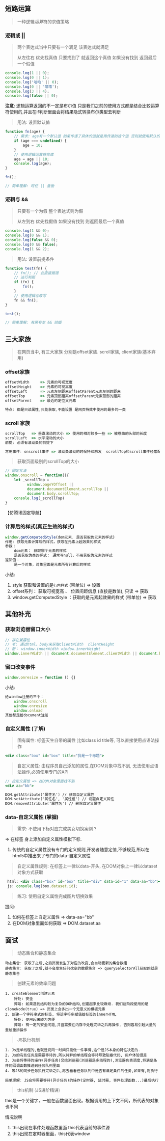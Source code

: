 ## 短路运算

>  一种逻辑*运算*符的求值策略 

### 逻辑或 ||

> 两个表达式当中只要有一个满足 该表达式就满足
>
> 从左往右 优先找真值 只要找到了 就返回这个真值 如果没有找到 返回最后一个假值

```js
console.log(1 || 0); 
console.log(0 || 1); 
console.log('哈哈' || 0); 
console.log(0 || '嘻嘻'); 
console.log(3 || 4); 
console.log(false || 0); 
```

**注意**: 逻辑运算返回的不一定是布尔值 只是我们之前的使用方式都是结合比较运算符使用的,并且在if判断里面会将结果隐式转换布尔类型去判断

> 用法: 设置默认值

```js
function fn(age) {
	// 需求: age有一个默认值 如果传递了具体的值就是用传递的这个值 否则就使用默认的10
	if (age === undefined) {
		age = 10;
	}
	// 使用逻辑运算符完成 
	age = age || 10;
	console.log(age);
}

fn();

// 简单理解: 现任 || 备胎 
```

### 逻辑与 &&

> 只要有一个为假 整个表达式则为假
>
> 从左到右 优先找假值 如果没有找到 则返回最后一个真值

```js
console.log(1 && 0);
console.log(0 && 1);
console.log(false && 0); 
console.log(0 && false);
console.log(1 && 2);
```

> 用法: 设置前提条件

```js
function test(fn) {
    // fn(); // 会直接报错
    // 进行判断
    if (fn) {
    	fn();
    }
    // 使用逻辑与改写
    fn && fn();
}

test();

// 简单理解: 有房有车 && 结婚 
```

## 三大家族

> 在网页当中, 有三大家族 分别是offset家族. scroll家族, client家族(基本弃用)

### offset家族

```js
offsetWidth		=> 元素的可视宽度
offsetHeight	=> 元素的可视高度
offsetLeft		=> 元素左侧距离offsetParent元素左侧的距离
offsetTop 		=> 元素顶部距离offsetParent元素顶部的距离
offsetParent	=> 最近的定位父元素

特点: 都是只读属性,只能获取,不能设置 是网页特效中使用的最多的一类
```

### scroll 家族

```js
scrollTop 	=> 垂直滚动的大小 => 使用的相对较多一些 => 被卷曲的头部的长度
scrollLeft	=> 水平滚动的大小
前提: 必须有滚动条的前提下

常用事件: onscroll事件 => 滚动条滚动的时候持续触发  scrollTop和scroll事件经常配合一起使用, 可以实现在滚动的时候实时获取滚动的距离
```

> 获取页面级别的scrollTop的大小

```js
// 固定写法
window.onscroll = function(){
	let _scrollTop =
          window.pageYOffset ||
          document.documentElement.scrollTop ||
          document.body.scrollTop;
   	console.log(_scrollTop)
}
```

【仿腾讯固定导航】

### 计算后的样式(真正生效的样式)

```js
window.getComputedStyle(dom元素, 是否获取伪元素的样式)  
作用: 获取元素计算后的样式，获取在元素上起效果的样式
参数：
	dom元素： 获取哪个元素的样式   
	是否获取伪类的样式： 通常写null，不用获取伪元素的样式
返回值：
	是一个对象，对象里面是元素所有计算后的样式
```

小结:

1. style 获取和设置的是`行内样式`  (带单位)  => 设置
2. offset系列： 获取可视宽高 、 位置间距信息 (直接是数值), 只读 => 获取
3. window.getComputedStyle ：获取的是元素起效果的样式 (带单位) => 获取

## 其他补充

### 获取浏览器窗口大小

```js
// 存在兼容性
// 老: 通过html、body来获取clientWidth  clientHeight
// 新： window.innerWidth window.innerHeight
window.innerWidth || document.documentElement.clientWidth || document.body.clientWidth
```

### 窗口改变事件

```js
window.onresize = function () {}
```

小结: 

```js
给window注册的三个：
    window.onscroll
    window.onresize
    window.onload  
其他都是给document注册
```

### 自定义属性 (了解)

> 固有属性: 标签天生自带的属性 比如class id title等, 可以直接使用点语法操作

```jsx
<div class="box" id="box" title="我是一个标题">
```

> 自定义属性: 由程序员自己添加的属性,在DOM对象中找不到, 无法使用点语法操作,必须使用专门的API

```jsx
// 自定义属性 => 在DOM对象里面找不到
<div aa="bb">

DOM.getAttribute('属性名') // 获取自定义属性
DOM.setAttribute('属性名', '属性值') // 设置自定义属性
DOM.removeAttribute('属性名') // 删除自定义属性
```

### data-自定义属性 (掌握)

> 需求: 不使用下标对应完成美女切换案例 ?

=> 在标签 身上添加自定义属性模拟下标.

1. 传统的自定义属性没有专门的定义规则,开发者随意定值,不够规范,所以在html5中推出来了专门的data-自定义属性

> 自定义属性规则: 在标签上一律以data-开头, 在DOM对象上一律以dataset对象方式获取	

```jsx
 html: <div class="box" id="box" title="div" data-id="1" data-aa="bb"></div>
 js: console.log(box.dataset.id);
```

> 练习: 使用自定义属性完成图片切换效果

提问:

1. 如何在标签上自定义属性  => data-aa="bb" 
2. 在DOM对象里面如何获取  => DOM.dataset.aa

## 面试

> 动态集合和静态集合

```
动态集合: 获取了之后,之后页面发生了对应的改变,会自动更新的集合数组
静态集合: 获取了之后,就不会发生任何改变的数据集合 => querySelectorAll获取的就是静态集合
```

> 创建元素的效率问题

```
1. createElement创建元素
	好处: 安全
	弊端: 如果遇到结构较为复杂的DOM结构,创建起来比较麻烦. 我们这阶段使用的是cloneNode(true) => 页面上会多出一个无意义的模板元素
2. 创建一个字符串式的标签, 将该字符串赋值给标签的innerHTML
	好处: 使用起来较为方便
	弊端: 有一定的安全问题,并且需要在内存中处理完毕之后再操作, 否则容易引起大量的重绘重排操作
```

> JS执行机制

```
1. Js是单线程的,也就是说同一时间只能做一件事情,这个是JS本身的特性决定的.
2. Js的有些任务是需要等待的,所以纯粹的单线程会等待导致阻塞代码, 用户体验很差
3. Js会将等待的操作(异步任务)交给浏览器(浏览器是多线程的),浏览器负责调度,将满足条件的回调函数推送到任务队列里面
4. 等JS的同步任务执行完毕之后,再去看看任务队列中是否有满足条件的任务,如果有,则执行

简单理解: JS会将需要等待(异步任务)的操作(定时器, 延时器, 事件处理函数...)最后执行
```

> this机制 (JS进阶精讲)

this是一个关键字，一般在函数里面出现。根据调用的上下文不同，所代表的对象也不同

情况说明

1. this出现在事件处理函数里面 this代表当前的事件源
2. this出现在定时器里面，this代表window

